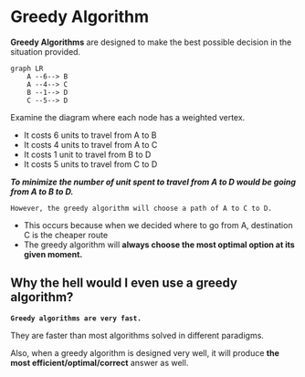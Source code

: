# Greedy Algorithm

**Greedy Algorithms** are designed to make the best possible decision in the situation provided.

```mermaid
graph LR
    A --6--> B
    A --4--> C
    B --1--> D
    C --5--> D

```

Examine the diagram where each node has a weighted vertex.

* It costs 6 units to travel from A to B
* It costs 4 units to travel from A to C
* It costs 1 unit to travel from B to D
* It costs 5 units to travel from C to D

_**To minimize the number of unit spent to travel from A to D would be going from A to B to D.**_

`However, the greedy algorithm will choose a path of A to C to D.`

* This occurs because when we decided where to go from A, destination C is the cheaper route
* The greedy algorithm will **always choose the most optimal option at its given moment.**

## Why the hell would I even use a greedy algorithm?

**`Greedy algorithms are very fast.`**&#x20;

They are faster than most algorithms solved in different paradigms.

Also, when a greedy algorithm is designed very well, it will produce **the most efficient/optimal/correct** answer as well.
